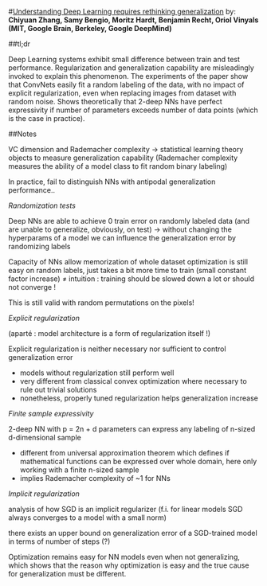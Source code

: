 #[Understanding Deep Learning requires rethinking generalization](https://arxiv.org/pdf/1611.03530.pdf) 
by: **Chiyuan Zhang, Samy Bengio, Moritz Hardt, Benjamin Recht, Oriol Vinyals (MIT, Google Brain, Berkeley, Google DeepMind)**

##tl;dr

Deep Learning systems exhibit small difference between train and test performance. Regularization and generalization capability are misleadingly invoked to explain this phenomenon. The experiments of the paper show that ConvNets easily fit a random labeling of the data, with no impact of explicit regularization, even when replacing images from dataset with random noise. Shows theoretically that 2-deep NNs have perfect expressivity if number of parameters exceeds number of data points (which is the case in practice).

##Notes

VC dimension and Rademacher complexity -> statistical learning theory objects to measure generalization capability
(Rademacher complexity measures the ability of a model class to fit random binary labeling)

In practice, fail to distinguish NNs with antipodal generalization performance..

*Randomization tests*

Deep NNs are able to achieve 0 train error on randomly labeled data (and are unable to generalize, obviously, on test) -> without changing the hyperparams of a model we can influence the generalization error by randomizing labels

Capacity of NNs allow memorization of whole dataset
optimization is still easy on random labels, just takes a bit more time to train (small constant factor increase) 
            ≠
            intuition : training should be slowed down a lot or should not converge ! 

This is still valid with random permutations on the pixels!

*Explicit regularization*

(aparté : model architecture is a form of regularization itself !)

Explicit regularization is neither necessary nor sufficient to control generalization error

* models without regularization still perform well
* very different from classical convex optimization where necessary to rule out trivial solutions
* nonetheless, properly tuned regularization helps generalization increase

*Finite sample expressivity*

2-deep NN with p = 2n + d parameters can express any labeling of n-sized d-dimensional sample

* different from universal approximation theorem which defines if mathematical functions can be expressed over whole domain, here only working with a finite n-sized sample
* implies Rademacher complexity of ~1 for NNs

*Implicit regularization*

analysis of how SGD is an implicit regularizer
(f.i. for linear models SGD always converges to a model with a small norm)

there exists an upper bound on generalization error of a SGD-trained model in terms of number of steps (?)

Optimization remains easy for NN models even when not generalizing, which shows that the reason why optimization is easy and the true cause for generalization must be different.
